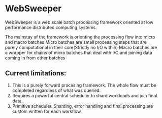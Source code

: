 # WebSweeper

WebSweeper is a web scale batch processing framework oriented at low performance distributed computing systems.

The mainstay of the framework is orienting the processing flow into micro and macro batches
Micro batches are small processing steps that are purely computational in their core(Strictly no I/O within)
Macro batches are a wrapper for chains of micro batches that deal with I/O and joining data coming in from other batches

## Current limitations:

1. This is a purely forward procesing framework. The whole flow must be completed regardless of what was queried.
2. Requires a powerful central scheduler to shard workloads and join final data.
3. Primitive scheduler. Sharding, error handling and final processing are custom written for each workflow.
